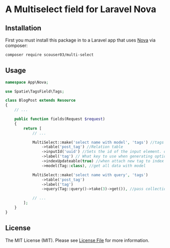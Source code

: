 # A Multiselect field for Laravel Nova

## Installation

First you must install this package in to a Laravel app that uses [Nova](https://nova.laravel.com) via composer:

```bash
composer require scouser03/multi-select
```

## Usage

```php
namespace App\Nova;

use Spatie\TagsField\Tags;

class BlogPost extends Resource
{
    // ...

    public function fields(Request $request)
    {
        return [
            // ...

            MultiSelect::make('select name with model', 'tags') //tags is relation name
                ->table('post_tag') //Relation table
                ->inputId('uuid') //Sets the id of the input element. default - id
                ->label('tag') // What key to use when generating option labels when each option is an object, default - name
                ->indexUpdateable(true) //when attach new tag to index resource
                ->model(Tag::class), //get all data with model

            MultiSelect::make('select name with query', 'tags')
                ->table('post_tag')
                ->label('tag')
                ->query(Tag::query()->take(3)->get()), //pass collection data

            // ...
        ];
    }
}
```

## License

The MIT License (MIT). Please see [License File](LICENSE.md) for more information.
